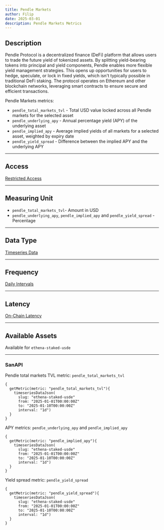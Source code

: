 ```yaml
---
title: Pendle Markets
author: Filip
date: 2025-03-01
description: Pendle Markets Metrics
---
```


## Description
Pendle Protocol is a decentralized finance (DeFi) platform that allows users to trade the future yield of tokenized 
assets. By splitting yield-bearing tokens into principal and yield components, Pendle enables more flexible yield 
management strategies. This opens up opportunities for users to hedge, speculate, or lock in fixed yields, which 
isn't typically possible in traditional DeFi staking. The protocol operates on Ethereum and other blockchain networks, 
leveraging smart contracts to ensure secure and efficient transactions.

Pendle Markets metrics:
* `pendle_total_markets_tvl` - Total USD value locked across all Pendle markets for the selected asset
* `pendle_underlying_apy` - Annual percentage yield (APY) of the underlying asset
* `pendle_implied_apy` - Average implied yields of all markets for a selected asset, weighted by expiry date
* `pendle_yield_spread` - Difference between the implied APY and the underlying APY

---

## Access

[Restricted Access](/metrics/details/access#restricted-access)

---

## Measuring Unit

* `pendle_total_markets_tvl`- Amount in USD
* `pendle_underlying_apy`, `pendle_implied_apy` and `pendle_yield_spread` - Percentage

---

## Data Type

[Timeseries Data](/metrics/details/data-type#timeseries-data)

---

## Frequency

[Daily Intervals](/metrics/details/frequency#daily-frequency)

---

## Latency

[On-Chain Latency](/metrics/details/latency#on-chain-latency)

---

## Available Assets

Available for `ethena-staked-usde`

---

### SanAPI

Pendle total markets TVL metric: `pendle_total_markets_tvl`

```graphql-explorer
{
  getMetric(metric: "pendle_total_markets_tvl"){
    timeseriesDataJson(
      slug: "ethena-staked-usde"
      from: "2025-01-01T00:00:00Z"
      to: "2025-01-10T00:00:00Z"
      interval: "1d")
  }
}
```

APY metrics: `pendle_underlying_apy` and `pendle_implied_apy`

```graphql-explorer
{
  getMetric(metric: "pendle_implied_apy"){
    timeseriesDataJson(
      slug: "ethena-staked-usde"
      from: "2025-01-01T00:00:00Z"
      to: "2025-01-10T00:00:00Z"
      interval: "1d")
  }
}
```

Yield spread metric: `pendle_yield_spread`

```graphql-explorer
{
  getMetric(metric: "pendle_yield_spread"){
    timeseriesDataJson(
      slug: "ethena-staked-usde"
      from: "2025-01-01T00:00:00Z"
      to: "2025-01-10T00:00:00Z"
      interval: "1d")
  }
}
```
